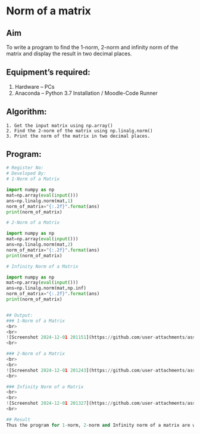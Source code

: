 # Norm of a matrix
## Aim
To write a program to find the 1-norm, 2-norm and infinity norm of the matrix and display the result in two decimal places.
## Equipment’s required:
1.	Hardware – PCs
2.	Anaconda – Python 3.7 Installation / Moodle-Code Runner
## Algorithm:
	1. Get the input matrix using np.array()   
    2. Find the 2-norm of the matrix using np.linalg.norm()
	3. Print the norm of the matrix in two decimal places.
## Program:
```Python
# Register No:
# Developed By:
# 1-Norm of a Matrix

import numpy as np
mat=np.array(eval(input()))
ans=np.linalg.norm(mat,1)
norm_of_matrix="{:.2f}".format(ans)
print(norm_of_matrix)

# 2-Norm of a Matrix

import numpy as np
mat=np.array(eval(input()))
ans=np.linalg.norm(mat,2)
norm_of_matrix="{:.2f}".format(ans)
print(norm_of_matrix)

# Infinity Norm of a Matrix

import numpy as np
mat=np.array(eval(input()))
ans=np.linalg.norm(mat,np.inf)
norm_of_matrix="{:.2f}".format(ans)
print(norm_of_matrix)


## Output:
### 1-Norm of a Matrix
<br>
<br>
![Screenshot 2024-12-01 201151](https://github.com/user-attachments/assets/9f21128f-c014-4e5f-b6ec-546985991345)
<br>

### 2-Norm of a Matrix
<br>
<br>
![Screenshot 2024-12-01 201243](https://github.com/user-attachments/assets/ece4de0c-b5ff-4402-8599-efbf8fd85797)
<br>

### Infinity Norm of a Matrix
<br>
<br>
![Screenshot 2024-12-01 201327](https://github.com/user-attachments/assets/1f037498-46cc-477f-be6c-c09521e35301)
<br>

## Result
Thus the program for 1-norm, 2-norm and Infinity norm of a matrix are written and verified.
